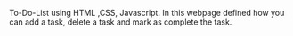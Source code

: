 To-Do-List using HTML ,CSS, Javascript.
In this webpage defined how you can add a task, delete a task and mark as complete the task.
